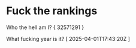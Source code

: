# Fuck the rankings

Who the hell am I?
{ 32571291 }

What fucking year is it?
[ 2025-04-01T17:43:20Z ]
